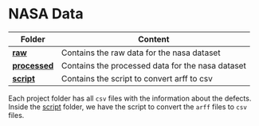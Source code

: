 # NASA Data

| Folder                      | Content                                          |
| --------------------------- | ------------------------------------------------ |
| [**raw**](raw/)             | Contains the raw data for the nasa dataset       |
| [**processed**](processed/) | Contains the processed data for the nasa dataset |
| [**script**](script/)       | Contains the script to convert arff to csv       |

Each project folder has all `csv` files with the information about the defects. Inside the [script](data/nasa/script) folder, we have the script to convert the `arff` files to `csv` files.
